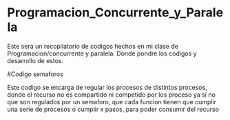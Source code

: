 # Programacion_Concurrente_y_Paralela
Este sera un recopilatorio de codigos hechos en mi clase de Programacion/concurrente y paralela.
Donde pondre los codigos y desarrollo de estos.


#Codigo semaforos

Este codigo se encarga de regular los procesos de distintos procesos, donde el recurso no es compartido ni competido por los proceso
ya si no que son regulados por un semaforo, que cada funcion tienen que cumplir una serie de procesos o cumplir x pasos, para
poder consumir del recurso
